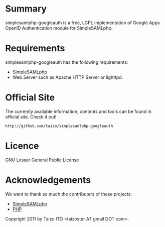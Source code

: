 Summary
=======
simplesamlphp-googleauth is a free, LGPL implementation of Google Apps OpenID
Authentication module for SimpleSAMLphp.

Requirements
============
simplesamlphp-googleauth has the following requirements:

* SimpleSAMLphp
* Web Server such as Apache HTTP Server or lighttpd.

Official Site
=============
The currently available information, contents and tools can be found in
official site.  Check it out!

    http://github.com/taizo/simplesamlphp-googleauth

Licence
=======
GNU Lesser General Public License

Acknowledgements
================
We want to thank so much the contributers of these projects:

* [SimpleSAMLphp](http://simplesamlphp.org) 
* [PHP](http://www.php.net)


Copyright 2011 by Taizo ITO &lt;taizoster AT gmail DOT com>.
